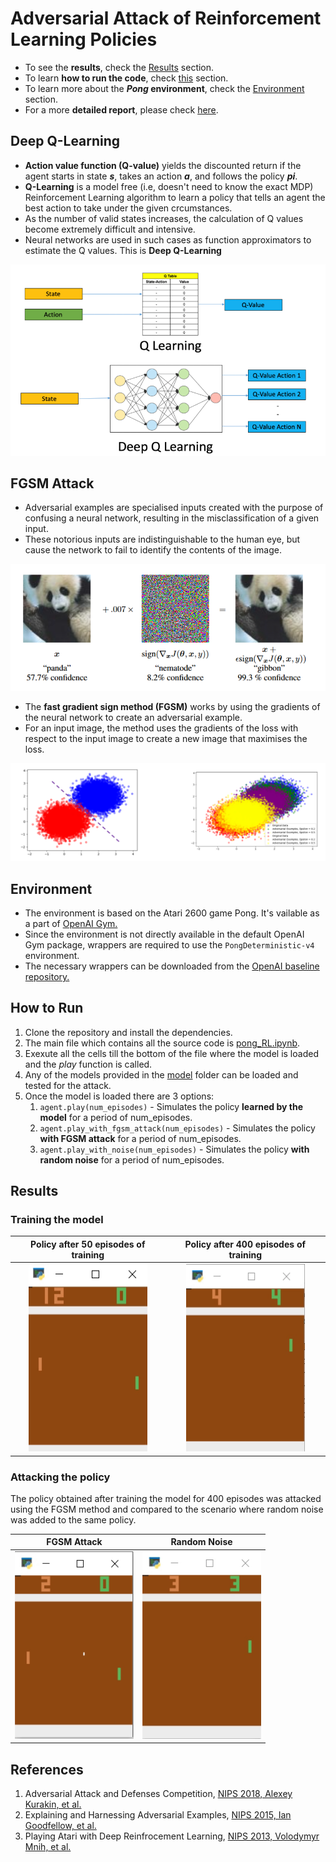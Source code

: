 # Adversarial Attack of Reinforcement Learning Policies

* To see the **results**, check the [Results](#results) section.
* To learn **how to run the code**, check [this](#how-to-run) section.
* To learn more about the **_Pong_ environment**, check the [Environment](#environment) section.
* For a more **detailed report**, please check [here](https://github.com/mithun-bharadwaj/Attacking_RL_Policies/blob/master/REPORT_ATTACK_ON_RL_POLICIES.pdf).

## Deep Q-Learning
* **Action value function (Q-value)** yields the discounted return if the agent starts in state **_s_**, takes an action **_a_**, and follows the policy **_pi_**.
* **Q-Learning** is a model free (i.e, doesn't need to know the exact MDP) Reinforcement Learning algorithm to learn a policy that tells an agent the best action to take under the given crcumstances.
* As the number of valid states increases, the calculation of Q values become extremely difficult and intensive. 
* Neural networks are used in such cases as function approximators to estimate the Q values. This is **Deep Q-Learning** 

![DeepQ](/images/Deep_Q_Learning.png)

## FGSM Attack
* Adversarial examples are specialised inputs created with the purpose of confusing a neural network, resulting in the misclassification of a given input. 
* These notorious inputs are indistinguishable to the human eye, but cause the network to fail to identify the contents of the image.

![Adversasrial Attack](https://github.com/mithun-bharadwaj/Attacking_RL_Policies/blob/master/images/adversarial_attack.png)

* The **fast gradient sign method (FGSM)** works by using the gradients of the neural network to create an adversarial example. 
* For an input image, the method uses the gradients of the loss with respect to the input image to create a new image that maximises the loss.

![FGSM](https://github.com/mithun-bharadwaj/Attacking_RL_Policies/blob/master/images/FGSM.png)

## Environment
* The environment is based on the Atari 2600 game Pong. It's vailable as a part of [OpenAI Gym.](https://gym.openai.com/envs/Pong-v0/)
* Since the environment is not directly available in the default OpenAI Gym package, wrappers are required to use the ```PongDeterministic-v4``` environment.
* The necessary wrappers can be downloaded from the [OpenAI baseline repository.](https://github.com/openai/baselines/tree/master/baselines/common)

## How to Run
1. Clone the repository and install the dependencies.
2. The main file which contains all the source code is [pong_RL.ipynb](https://github.com/mithun-bharadwaj/Attacking_RL_Policies/blob/master/pong_RL.ipynb).
3. Exexute all the cells till the bottom of the file where the model is loaded and the _play_ function is called.
4. Any of the models provided in the [model](https://github.com/mithun-bharadwaj/Attacking_RL_Policies/tree/master/model) folder can be loaded and tested for the attack.
5. Once the model is loaded there are 3 options:
    1. ```agent.play(num_episodes)``` - Simulates the policy **learned by the model** for a period of num_episodes.
    2. ```agent.play_with_fgsm_attack(num_episodes)``` - Simulates the policy **with FGSM attack** for a period of num_episodes.
    2. ```agent.play_with_noise(num_episodes)``` - Simulates the policy **with random noise** for a period of num_episodes.

## Results

### Training the model


Policy after 50 episodes of training              |  Policy after 400 episodes of training
:----------------------------------------------------------:|:------------------------------------------------:
<img width="190" height="300" src="https://github.com/mithun-bharadwaj/Attacking_RL_Policies/blob/master/gifs/training_50_episodes.gif"> |<img width="190" height="300" src="https://github.com/mithun-bharadwaj/Attacking_RL_Policies/blob/master/gifs/training_400_episodes.gif">
### Attacking the policy

The policy obtained after training the model for 400 episodes was attacked using the FGSM method and compared to the scenario where random noise was added to the same policy.

FGSM Attack              |  Random Noise
:----------------------------------------------------------:|:------------------------------------------------:
<img width="190" height="300" src="https://github.com/mithun-bharadwaj/Attacking_RL_Policies/blob/master/gifs/attack_400_episodes.gif"> |<img width="190" height="300" src="https://github.com/mithun-bharadwaj/Attacking_RL_Policies/blob/master/gifs/random_noise_400_episodes.gif">

## References

1. Adversarial Attack and Defenses Competition, [NIPS 2018, Alexey Kurakin, et al.](https://arxiv.org/pdf/1804.00097.pdf) 
2. Explaining and Harnessing Adversarial Examples, [NIPS 2015, Ian Goodfellow, et al.](https://arxiv.org/pdf/1412.6572.pdf) 
3. Playing Atari with Deep Reinfrocement Learning, [NIPS 2013, Volodymyr Mnih, et al.](https://arxiv.org/pdf/1312.5602v1.pdf)

